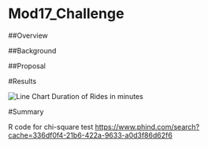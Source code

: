 # Mod17_Challenge

##Overview

##Background



##Proposal

#Results

![Line Chart Duration of Rides in minutes](RideDuration.png)

#Summary


R code for chi-square test
https://www.phind.com/search?cache=336df0f4-21b6-422a-9633-a0d3f86d62f6
